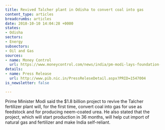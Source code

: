 ```yaml
---
title: Revived Talcher plant in Odisha to convert coal into gas
content_type: articles
breadcrumbs: articles
date: 2018-10-10 14:04:28 +0000
states:
- Odisha
sectors:
- Energy
subsectors:
- Oil and Gas
sources:
- name: Money Control
  url: https://www.moneycontrol.com/news/india/pm-modi-lays-foundation-stone-for-rs-13k-crore-talcher-fertiliser-project-2975971.html
details:
- name: Press Release
  url: http://www.pib.nic.in/PressReleseDetail.aspx?PRID=1547004
is_newsletter: false

---
```

Prime Minister Modi said the $1.8 billion project to revive the Talcher fertilizer plant will, for the first time, convert coal into gas for use as feedstock and for producing neem-coated urea. He also stated that the project, which will start production in 36 months, will help cut import of natural gas and fertilizer and make India self-reliant.     
